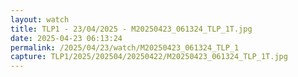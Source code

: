 ```yaml
---
layout: watch
title: TLP1 - 23/04/2025 - M20250423_061324_TLP_1T.jpg
date: 2025-04-23 06:13:24
permalink: /2025/04/23/watch/M20250423_061324_TLP_1
capture: TLP1/2025/202504/20250422/M20250423_061324_TLP_1T.jpg
---
```

